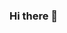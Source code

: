 ### Hi there 👋

<!--
**TejasPedge/TejasPedge** is a ✨ _special_ ✨ repository because its `README.md` (this file) appears on your GitHub profile.
            
Here are some ideas to get you started:
     
- 🔭 I’m currently working on 
- 🌱 I’m currently learning ...
- 👯 I’m looking to collaborate on ...
- 🤔 I’m looking for help with ...
- 💬 Ask me about ...
- 📫 How to reach me: ...
- 😄 Pronouns: ...
- ⚡ Fun fact: ...
-->
 
 
 
